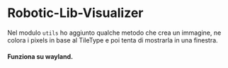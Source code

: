 # Robotic-Lib-Visualizer

Nel modulo `utils` ho aggiunto qualche metodo che crea un immagine, ne colora i pixels in base al TileType e poi tenta di mostrarla in una finestra.

#### Funziona su wayland.
